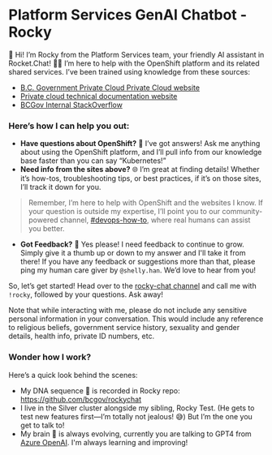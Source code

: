 # Platform Services GenAI Chatbot - Rocky

🎉 Hi! I’m Rocky from the Platform Services team, your friendly AI assistant in Rocket.Chat! 🤖✨ I’m here to help with the OpenShift platform and its related shared services. I’ve been trained using knowledge from these sources:
- [B.C. Government Private Cloud Private Cloud website](http://digital.gov.bc.ca/cloud/services/private)
- [Private cloud technical documentation website](https://developer.gov.bc.ca/docs/default/component/platform-developer-docs/)
- [BCGov Internal StackOverflow](https://stackoverflow.developer.gov.bc.ca/)


### Here’s how I can help you out:

- **Have questions about OpenShift?** 🤔 I’ve got answers! Ask me anything about using the OpenShift platform, and I’ll pull info from our knowledge base faster than you can say “Kubernetes!”
- **Need info from the sites above?** 🌐 I’m great at finding details! Whether it’s how-tos, troubleshooting tips, or best practices, if it’s on those sites, I’ll track it down for you.

> Remember, I’m here to help with OpenShift and the websites I know. If your question is outside my expertise, I’ll point you to our community-powered channel, [#devops-how-to](https://chat.developer.gov.bc.ca/channel/devops-how-to), where real humans can assist you better.

- **Got Feedback?** 💬 Yes please! I need feedback to continue to grow. Simply give it a thumb up or down to my answer and I'll take it from there! If you have any feedback or suggestions more than that, please ping my human care giver by `@shelly.han`. We’d love to hear from you!

So, let’s get started! Head over to the [rocky-chat channel](https://chat.developer.gov.bc.ca/channel/rocky-chat) and call me with `!rocky`, followed by your questions. Ask away!

Note that while interacting with me, please do not include any sensitive personal information in your conversation. This would include any reference to religious beliefs, government service history, sexuality and gender details, health info, private ID numbers, etc.

### Wonder how I work?

Here’s a quick look behind the scenes:
- My DNA sequence 🧬 is recorded in Rocky repo: https://github.com/bcgov/rockychat
- I live in the Silver cluster alongside my sibling, Rocky Test. (He gets to test new features first—I’m totally not jealous! 😅) But I’m the one you get to talk to!
- My brain 🧠 is always evolving, currently you are talking to GPT4 from [Azure OpenAI](https://azure.microsoft.com/en-us/products/ai-services/openai-service). I'm always learning and improving!
